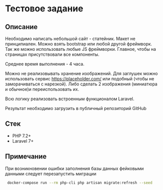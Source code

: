 # Тестовое задание 

## Описание
Необходимо написать небольшой сайт - статейник.
Макет не принципиален.
Можно взять bootstrap или любой другой фреймворк.
Так же можно использовать любые JS фреймворки. Главное,
чтобы на страницах присутствовали все компоненты.

Среднее время выполнения - 4 часа.

Можно не реализовывать хранение изображений.
Для заглушек можно использовать
сервис https://placeholder.com/ или подобный (чтобы не 
заморачиваться с нарезкой). Либо сделать 2 изображения 
(миниатюра и обычное)и переиспользовать их.

Всю логику реализовать встроенным функционалом Laravel.

Результат необходимо загрузить в публичный репозиторий
GitHub

## Стек

* PHP 7.2+
* Laravel 7+

## Примечание

При возникновении ошибки заполнения базы данных фейковыми данными следует перезапустить миграции

```bash
 docker-compose run --rm php-cli php artisan migrate:refresh --seed
```
